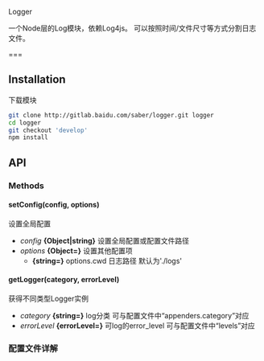 Logger

一个Node层的Log模块，依赖Log4js。
可以按照时间/文件尺寸等方式分割日志文件。

===

## Installation

下载模块
```sh
git clone http://gitlab.baidu.com/saber/logger.git logger
cd logger
git checkout 'develop'
npm install
```
## API

### Methods

#### setConfig(config, options)

设置全局配置
* *config* **{Object|string}** 设置全局配置或配置文件路径
* *options* **{Object=}** 设置其他配置项
    * **{string=}** options.cwd 日志路径 默认为'./logs'

#### getLogger(category, errorLevel)

获得不同类型Logger实例

* *category* **{string=}** log分类 可与配置文件中“appenders.category”对应
* *errorLevel* **{errorLevel=}** 可log的error_level 可与配置文件中“levels”对应

### 配置文件详解

